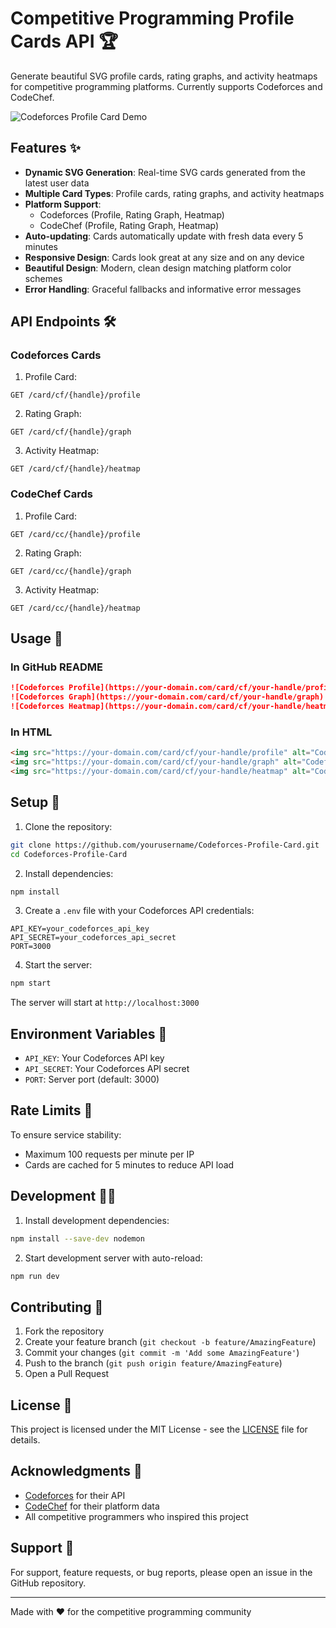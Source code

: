 # Competitive Programming Profile Cards API 🏆

Generate beautiful SVG profile cards, rating graphs, and activity heatmaps for competitive programming platforms. Currently supports Codeforces and CodeChef.

![Codeforces Profile Card Demo](https://your-domain.com/card/cf/tourist/profile)

## Features ✨

- **Dynamic SVG Generation**: Real-time SVG cards generated from the latest user data
- **Multiple Card Types**: Profile cards, rating graphs, and activity heatmaps
- **Platform Support**: 
  - Codeforces (Profile, Rating Graph, Heatmap)
  - CodeChef (Profile, Rating Graph, Heatmap)
- **Auto-updating**: Cards automatically update with fresh data every 5 minutes
- **Responsive Design**: Cards look great at any size and on any device
- **Beautiful Design**: Modern, clean design matching platform color schemes
- **Error Handling**: Graceful fallbacks and informative error messages

## API Endpoints 🛠️

### Codeforces Cards

1. Profile Card:
```
GET /card/cf/{handle}/profile
```

2. Rating Graph:
```
GET /card/cf/{handle}/graph
```

3. Activity Heatmap:
```
GET /card/cf/{handle}/heatmap
```

### CodeChef Cards

1. Profile Card:
```
GET /card/cc/{handle}/profile
```

2. Rating Graph:
```
GET /card/cc/{handle}/graph
```

3. Activity Heatmap:
```
GET /card/cc/{handle}/heatmap
```

## Usage 📝

### In GitHub README

```markdown
![Codeforces Profile](https://your-domain.com/card/cf/your-handle/profile)
![Codeforces Graph](https://your-domain.com/card/cf/your-handle/graph)
![Codeforces Heatmap](https://your-domain.com/card/cf/your-handle/heatmap)
```

### In HTML

```html
<img src="https://your-domain.com/card/cf/your-handle/profile" alt="Codeforces Profile">
<img src="https://your-domain.com/card/cf/your-handle/graph" alt="Codeforces Graph">
<img src="https://your-domain.com/card/cf/your-handle/heatmap" alt="Codeforces Heatmap">
```

## Setup 🚀

1. Clone the repository:
```bash
git clone https://github.com/yourusername/Codeforces-Profile-Card.git
cd Codeforces-Profile-Card
```

2. Install dependencies:
```bash
npm install
```

3. Create a `.env` file with your Codeforces API credentials:
```env
API_KEY=your_codeforces_api_key
API_SECRET=your_codeforces_api_secret
PORT=3000
```

4. Start the server:
```bash
npm start
```

The server will start at `http://localhost:3000`

## Environment Variables 🔑

- `API_KEY`: Your Codeforces API key
- `API_SECRET`: Your Codeforces API secret
- `PORT`: Server port (default: 3000)

## Rate Limits 🚦

To ensure service stability:
- Maximum 100 requests per minute per IP
- Cards are cached for 5 minutes to reduce API load

## Development 👨‍💻

1. Install development dependencies:
```bash
npm install --save-dev nodemon
```

2. Start development server with auto-reload:
```bash
npm run dev
```

## Contributing 🤝

1. Fork the repository
2. Create your feature branch (`git checkout -b feature/AmazingFeature`)
3. Commit your changes (`git commit -m 'Add some AmazingFeature'`)
4. Push to the branch (`git push origin feature/AmazingFeature`)
5. Open a Pull Request

## License 📄

This project is licensed under the MIT License - see the [LICENSE](LICENSE) file for details.

## Acknowledgments 🙏

- [Codeforces](https://codeforces.com/) for their API
- [CodeChef](https://www.codechef.com/) for their platform data
- All competitive programmers who inspired this project

## Support 💬

For support, feature requests, or bug reports, please open an issue in the GitHub repository.

---

Made with ❤️ for the competitive programming community 